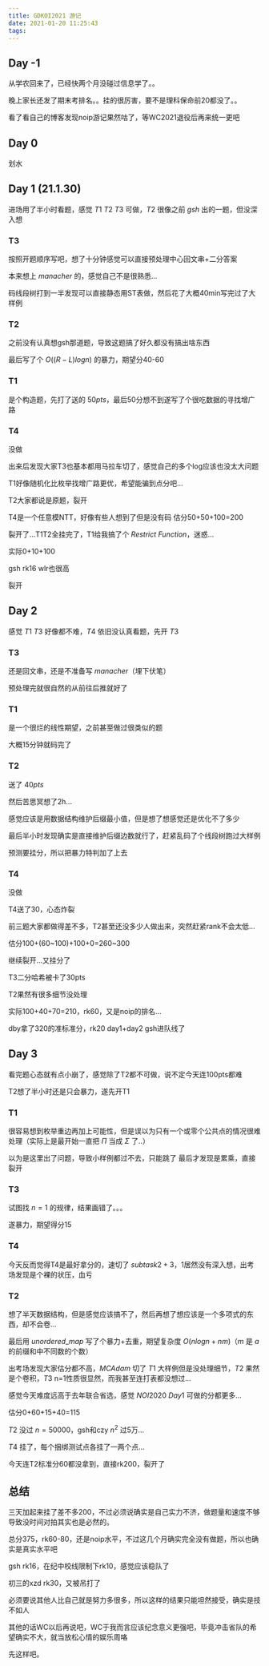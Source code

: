 ```yaml
---
title: GDKOI2021 游记
date: 2021-01-20 11:25:43
tags:
---
```

## Day -1
从学农回来了，已经快两个月没碰过信息学了。。

晚上家长还发了期末考排名。。挂的很厉害，要不是理科保命前20都没了。。

看了看自己的博客发现noip游记果然咕了，等WC2021退役后再来统一更吧

## Day 0
划水

## Day 1 (21.1.30)
进场用了半小时看题，感觉 $T1\ T2\ T3$ 可做，$T2$ 很像之前 $gsh$ 出的一题，但没深入想

### T3
按照开题顺序写吧，想了十分钟感觉可以直接预处理中心回文串+二分答案

本来想上 $manacher$ 的，感觉自己不是很熟悉...

码线段树打到一半发现可以直接静态用ST表做，然后花了大概40min写完过了大样例

### T2
之前没有认真想gsh那道题，导致这题搞了好久都没有搞出啥东西

最后写了个 $O((R-L)logn)$ 的暴力，期望分40-60

### T1
是个构造题，先打了送的 $50pts$，最后50分想不到遂写了个很吃数据的寻找增广路

### T4
没做

出来后发现大家T3也基本都用马拉车切了，感觉自己的多个log应该也没太大问题

T1好像随机化比枚举找增广路更优，希望能骗到点分吧...

T2大家都说是原题，裂开

T4是一个任意模NTT，好像有些人想到了但是没有码
估分50+50+100=200

裂开了...T1T2全挂完了，T1给我搞了个 $Restrict\ Function$，迷惑...

实际0+10+100

gsh rk16 wlr也很高

裂开

## Day 2

感觉 $T1\ T3$ 好像都不难，$T4$ 依旧没认真看题，先开 $T3$ 

### T3
还是回文串，还是不准备写 $manacher$（埋下伏笔）

预处理完就很自然的从前往后推就好了

### T1
是一个很烂的线性期望，之前甚至做过很类似的题

大概15分钟就码完了

### T2
送了 $40pts$

然后苦思冥想了2h...

感觉应该是用数据结构维护后缀最小值，但是想了想感觉还是优化不了多少

最后半小时发现确实是直接维护后缀边数就行了，赶紧乱码了个线段树跑过大样例

预测要挂分，所以把暴力特判加了上去

### T4
没做

T4送了30，心态炸裂

前三题大家都做得差不多，T2甚至还没多少人做出来，突然赶紧rank不会太低...

估分100+(60~100)+100+0=260~300

继续裂开...又挂分了

T3二分哈希被卡了30pts

T2果然有很多细节没处理

实际100+40+70=210，rk60，又是noip的排名...

dby拿了320的准标准分，rk20
day1+day2 gsh进队线了

## Day 3
看完题心态就有点小崩了，感觉除了T2都不可做，说不定今天连100pts都难

T2想了半小时还是只会暴力，遂先开T1

### T1
很容易想到枚举重边再加上可能性，但是误以为只有一个或零个公共点的情况很难处理（实际上是最开始一直把 $\Pi$ 当成 $\Sigma$ 了..）

以为是这里出了问题，导致小样例都过不去，只能跳了
最后才发现是累乘，直接裂开

### T3
试图找 $n=1$ 的规律，结果画错了。。。

遂暴力，期望得分15

### T4
今天反而觉得T4是最好拿分的，速切了 $subtask 2+3$，1居然没有深入想，出考场发现是个裸的状压，血亏

### T2
想了半天数据结构，但是感觉应该搞不了，然后再想了想应该是一个多项式的东西，却不会卷...

最后用 $unordered\_map$ 写了个暴力+去重，期望复杂度 $O(nlogn+nm)$（$m$ 是 $a$ 的前缀和中不同数的个数）

出考场发现大家估分都不高，$MCAdam$ 切了 $T1$ 大样例但是没处理细节，$T2$ 果然是个卷积，$T3$ n=1性质很显然，而我甚至连打表都没想过...

感觉今天难度远高于去年联合省选，感觉 $NOI2020\ Day1$ 可做的分都更多...

估分0+60+15+40=115

$T2$ 没过 $n=50000$，gsh和czy $n^2$ 过5万...

$T4$ 挂了，每个捆绑测试点各挂了一两个点...

今天连T2标准分60都没拿到，直接rk200，裂开了

## 总结
三天加起来挂了差不多200，不过必须说确实是自己实力不济，做题量和速度不够导致没时间对拍其实也是必然的。

总分375，rk60-80，还是noip水平，不过这几个月确实完全没有做题，所以也确实是真实水平吧

gsh rk16，在纪中校线限制下rk10，感觉应该稳队了

初三的xzd rk30，又被吊打了

必须要说其他人比自己就是努力多很多，所以这样的结果只能坦然接受，确实是技不如人

其他的话WC以后再说吧，WC于我而言应该纪念意义更强吧，毕竟冲击省队的希望确实不大，就当放松心情的娱乐周咯

先这样吧。